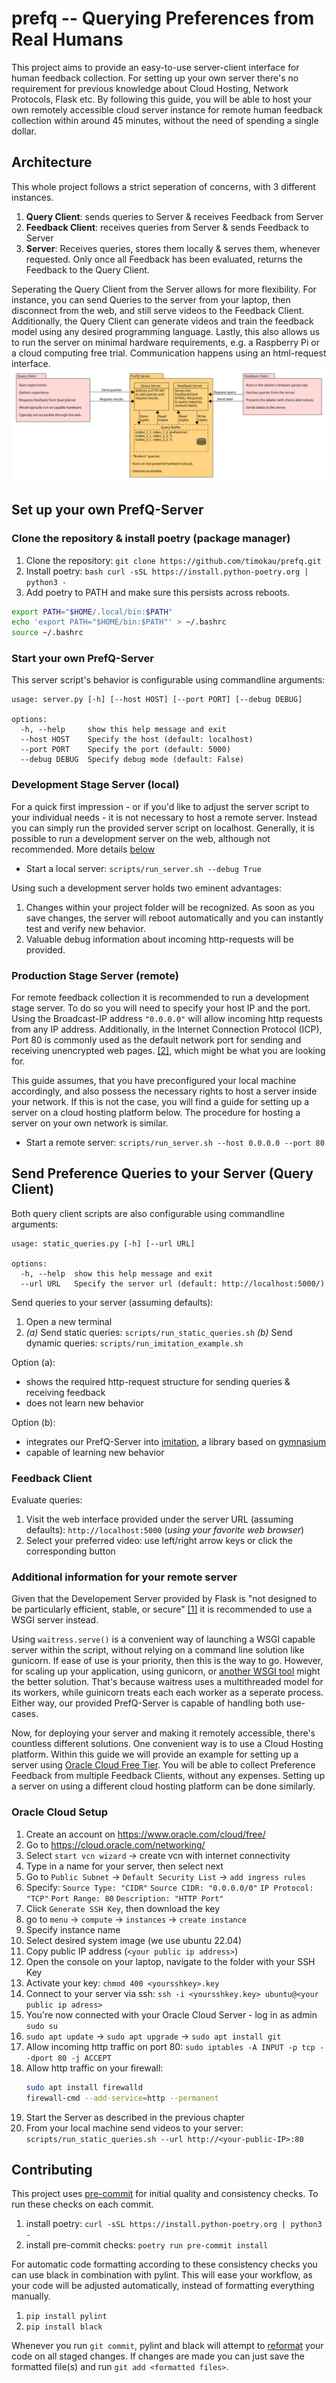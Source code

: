 # prefq -- Querying Preferences from Real Humans

This project aims to provide an easy-to-use server-client interface for human feedback collection. For setting up your own server there's no requirement for previous knowledge about Cloud Hosting, Network Protocols, Flask etc. By following this guide, you will be able to host your own remotely accessible cloud server instance for remote human feedback collection within around 45 minutes, without the need of spending a single dollar.


## Architecture

This whole project follows a strict seperation of concerns, with 3 different instances.
1. **Query Client**: sends queries to Server & receives Feedback from Server
2. **Feedback Client**: receives queries from Server & sends Feedback to Server
3. **Server**: Receives queries, stores them locally & serves them, whenever requested. Only once all Feedback has been evaluated, returns the Feedback to the Query Client. 

Seperating the Query Client from the Server allows for more flexibility. For instance, you can send Queries to the server from your laptop, then disconnect from the web, and still serve videos to the Feedback Client. Additionally, the Query Client can generate videos and train the feedback model using any desired programming language. Lastly, this also allows us to run the server on minimal hardware requirements, e.g. a Raspberry Pi or a cloud computing free trial. Communication happens using an html-request interface.
![prefq-diagram](./figures/prefq_diagram/prefq.svg)

## Set up your own PrefQ-Server

### Clone the repository & install poetry (package manager)
1. Clone the repository: `git clone https://github.com/timokau/prefq.git`
2. Install poetry: `bash curl -sSL https://install.python-poetry.org | python3 - `
3. Add poetry to PATH and make sure this persists across reboots. 
```bash
export PATH="$HOME/.local/bin:$PATH"
echo 'export PATH="$HOME/bin:$PATH"' > ~/.bashrc
source ~/.bashrc
```

### Start your own PrefQ-Server

This server script's behavior is configurable using commandline arguments:

```
usage: server.py [-h] [--host HOST] [--port PORT] [--debug DEBUG]

options:
  -h, --help     show this help message and exit
  --host HOST    Specify the host (default: localhost)
  --port PORT    Specify the port (default: 5000)
  --debug DEBUG  Specify debug mode (default: False)
```

### Development Stage Server (local)

For a quick first impression - or if you'd like to adjust the server script to your individual needs - it is not necessary to host a remote server. Instead you can simply run the provided server script on localhost. Generally, it is possible to run a development server on the web, although not recommended.  More details [below](#additional-information-for-your-remote-server)

- Start a local server: `scripts/run_server.sh --debug True`

Using such a development server holds two eminent advantages:
1. Changes within your project folder will be recognized. As soon as you save changes, the server will reboot automatically and you can instantly test and verify new behavior.
2. Valuable debug information about incoming http-requests will be provided.

### Production Stage Server (remote)

For remote feedback collection it is recommended to run a development stage server. To do so you will need to specify your host IP and the port. Using the Broadcast-IP address `"0.0.0.0"` will allow incoming http requests from any IP address. Additionally, in the Internet Connection Protocol (ICP), Port 80 is commonly used as the default network port for sending and receiving unencrypted web pages. [[2]](https://www.techopedia.com/definition/15709/port-80), which might be what you are looking for.

This guide assumes, that you have preconfigured your local machine accordingly, and also possess the necessary rights to host a server inside your network. If this is not the case, you will find a guide for setting up a server on a cloud hosting platform below. The procedure for hosting a server on your own network is similar.

- Start a remote server: `scripts/run_server.sh --host 0.0.0.0 --port 80`

## Send Preference Queries to your Server (Query Client)

Both query client scripts are also configurable using commandline arguments:

```
usage: static_queries.py [-h] [--url URL]

options:
  -h, --help  show this help message and exit
  --url URL   Specify the server url (default: http://localhost:5000/)
```

Send queries to your server (assuming defaults):
1. Open a new terminal
2. *(a)* Send static queries: `scripts/run_static_queries.sh`
    *(b)* Send dynamic queries: `scripts/run_imitation_example.sh`


Option (a):
- shows the required http-request structure for sending queries & receiving feedback
- does not learn new behavior

Option (b):
- integrates our PrefQ-Server into [imitation](https://pypi.org/project/imitation/), a library based on [gymnasium](https://gymnasium.farama.org/index.html)
- capable of learning new behavior

### Feedback Client
Evaluate queries:
1. Visit the web interface provided under the server URL (assuming defaults): `http://localhost:5000` (*using your favorite web browser*)
2. Select your preferred video: use left/right arrow keys or click the corresponding button


### Additional information for your remote server 

Given that the Developement Server provided by Flask is "not designed to be particularly efficient, stable, or secure" [[1]](https://flask.palletsprojects.com/en/2.3.x/tutorial/deploy/) it is recommended to use a WSGI server instead.

Using `waitress.serve()` is a convenient way of launching a WSGI capable server within the script, without relying on a command line solution like gunicorn. If ease of use is your priority, then this is the way to go. However, for scaling up your application, using gunicorn, or [another WSGI tool](https://flask.palletsprojects.com/en/2.3.x/deploying/) might the better solution. That's because waitress uses a multithreaded model for its workers, while guinicorn treats each each worker as a seperate process. Either way, our provided PrefQ-Server is capable of handling both use-cases.

Now, for deploying your server and making it remotely accessible, there's countless different solutions. One convenient way is to use a Cloud Hosting platform. Within this guide we will provide an example for setting up a server using [Oracle Cloud Free Tier](https://www.oracle.com/cloud/free/?intcmp=ohp052322ocift). You will be able to collect Preference Feedback from multiple Feedback Clients, without any expenses. Setting up a server on using a different cloud hosting platform can be done similarly.

### Oracle Cloud Setup

1. Create an account on https://www.oracle.com/cloud/free/
2. Go to https://cloud.oracle.com/networking/
3. Select `start vcn wizard` &rarr; create vcn with internet connectivity
4. Type in a name for your server, then select next
5. Go to `Public Subnet` &rarr; `Default Security List` &rarr; `add ingress rules`
6. Specify:
`Source Type: "CIDR"`
`Source CIDR: "0.0.0.0/0"`
`IP Protocol: "TCP"`
`Port Range: 80`
`Description: "HTTP Port"`
7. Click `Generate SSH Key`, then download the key
8. go to `menu` &rarr; `compute` &rarr; `instances` &rarr; `create instance`
9. Specify instance name
10. Select desired system image (we use ubuntu 22.04)
11. Copy public IP address (`<your public ip address>`)
12. Open the console on your laptop, navigate to the folder with your SSH Key
13. Activate your key: `chmod 400 <yoursshkey>.key`
14. Connect to your server via ssh: `ssh -i <yoursshkey.key> ubuntu@<your public ip adress>`
15. You're now connected with your Oracle Cloud Server - log in as admin `sudo su`
16. `sudo apt update` &rarr; `sudo apt upgrade` &rarr; `sudo apt install git`
18. Allow incoming http traffic on port 80: `sudo iptables -A INPUT -p tcp --dport 80 -j ACCEPT`
19. Allow http traffic on your firewall:
	```bash
	sudo apt install firewalld
	firewall-cmd --add-service=http --permanent
	```
21. Start the Server as described in the previous chapter
22. From your local machine send videos to your server: `scripts/run_static_queries.sh --url http://<your-public-IP>:80`


## Contributing

This project uses [pre-commit](https://pre-commit.com/) for initial quality and consistency checks. To run these checks on each commit.

1. install poetry: `curl -sSL https://install.python-poetry.org | python3 -`
2. install pre-commit checks: `poetry run pre-commit install`

For automatic code formatting according to these consistency checks you can use black in combination with pylint. This will ease your workflow, as your code will be adjusted automatically, instead of formatting everything manually. 

1. `pip install pylint`
2. `pip install black`

Whenever you run `git commit`, pylint and black will attempt to [reformat](https://black.readthedocs.io/en/stable/the_black_code_style/current_style.html) your code on all staged changes. If changes are made you can just save the formatted file(s) and run `git add <formatted files>`.
